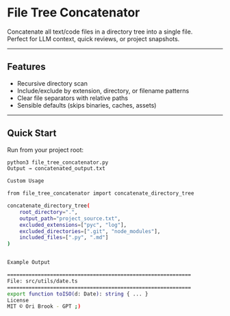 # File Tree Concatenator

Concatenate all text/code files in a directory tree into a single file.  
Perfect for LLM context, quick reviews, or project snapshots.

---

## Features
- Recursive directory scan  
- Include/exclude by extension, directory, or filename patterns  
- Clear file separators with relative paths  
- Sensible defaults (skips binaries, caches, assets)  

---

## Quick Start

Run from your project root:

```bash
python3 file_tree_concatenator.py
Output → concatenated_output.txt

Custom Usage

from file_tree_concatenator import concatenate_directory_tree

concatenate_directory_tree(
    root_directory=".",
    output_path="project_source.txt",
    excluded_extensions=["pyc", "log"],
    excluded_directories=[".git", "node_modules"],
    included_files=[".py", ".md"]
)


Example Output

============================================================
File: src/utils/date.ts
============================================================
export function toISO(d: Date): string { ... }
License
MIT © Ori Brook - GPT ;)
